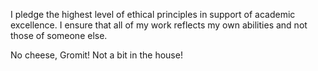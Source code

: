 I pledge the highest level of ethical principles in support of academic excellence.
I ensure that all of my work reflects my own abilities and not those of someone else.

No cheese, Gromit! Not a bit in the house!
